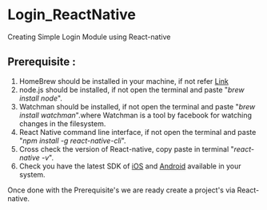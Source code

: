 # Login_ReactNative

Creating Simple Login Module using React-native 

## Prerequisite : 
1. HomeBrew should be installed in your machine, if not refer [Link]( https://brew.sh/.)
2. node.js should be installed, if not open the terminal and paste  "_brew install node_".
3. Watchman should be installed, if not open the terminal and paste "_brew install watchman_".where Watchman is a tool by facebook for watching changes in the filesystem.
4. React Native command line interface, if not open the terminal and paste "_npm install -g react-native-cli_".
5. Cross check the version of React-native, copy paste in terminal "_react-native -v_".
6. Check you have the latest SDK of [iOS](https://itunes.apple.com/us/app/xcode/id497799835?mt=12) and [Android](https://developer.android.com/studio/index.html) available in your system.

Once done with the Prerequisite's we are ready create a project's via React-native. 


